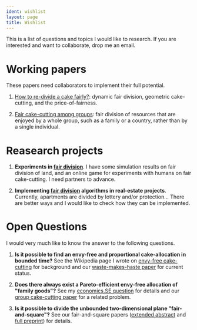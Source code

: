 ```yaml
---
ident: wishlist
layout: page
title: Wishlist
---
```

This is a list of questions and topics I would like to research.
If you are interested and want to collaborate, drop me an email.

# Working papers
These papers need collaborators to implement their full potential.

1. [How to re-divide a cake fairly?](http://arxiv.org/abs/1603.00286): dynamic fair division, geometric cake-cutting, and the price-of-fairness.

2. [Fair cake-cutting among groups](http://arxiv.org/abs/1510.03903): fair division of resources that are enjoyed by a whole group, such as a family or a country, rather than by a single individual.

# Reasearch projects

1. **Experiments in [fair division][1]**. I have some simulation results on fair division of land, 
and an online game for experiments with humans on fair cake-cutting. I need partners to 
advance.

2. **Implementing [fair division][1] algorithms in real-estate projects**. 
Currently, apartments are divided by lottery and/or protection... There are 
better ways and I would like to check how they can be implemented.

# Open Questions 
I would very much like to know the answer to the following questions.

1. **Is it possible to find an envy-free and proportional cake-allocation in bounded time?** 
See the Wikipedia page I wrote on [envy-free cake-cutting](https://en.wikipedia.org/wiki/Envy-free_cake-cutting) for background and our [waste-makes-haste paper](http://arxiv.org/abs/1511.02599) for current status.

2. **Does there always exist a Pareto-efficient envy-free allocation of "family goods"?**
See my [economics.SE question](http://economics.stackexchange.com/q/9916) for details and our [group cake-cutting paper](http://arxiv.org/abs/1510.03903) for a related problem.

3. **Is it possible to divide the unbounded two-dimensional plane "fair-and-square"?** 
See our fair-and-square papers ([extended abstract](http://erelsgl.github.io/publications/fairness/FairAndSquare-EuroCG-16.pdf) and [full preprint](http://arxiv.org/abs/1510.03170)) for details.


[1]: {{site.baseurl}}/topics/{{page.lang}}/fairness
